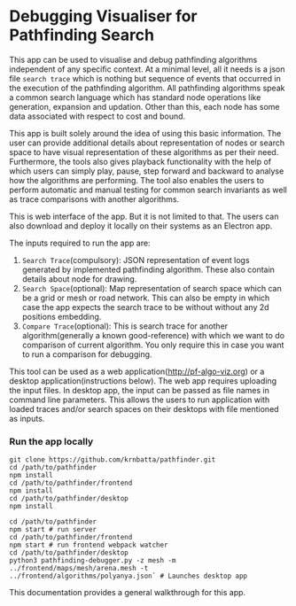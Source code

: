 # Debugging Visualiser for Pathfinding Search

This app can be used to visualise and debug pathfinding algorithms independent of any specific context. At a minimal level, all it needs is a json file `search trace` which is nothing but sequence of events that occurred in the execution of the pathfinding algorithm.
All pathfinding algorithms speak a common search language which has standard node operations like generation, expansion and updation. Other than this, each node has some data associated with respect to cost and bound.


This app is built solely around the idea of using this basic information. The user can provide additional details about representation of nodes or search space to have visual representation of these algorithms as per their need. Furthermore, the tools also gives playback functionality with the help of which users can simply play, pause, step forward and backward to analyse how the algorithms are performing.  The tool also enables the users to perform automatic and manual testing for common search invariants as well as trace comparisons with another algorithms.


This is web interface of the app. But it is not limited to that. The users can also download and deploy it locally on their systems as an Electron app.


The inputs required to run the app are:
1. `Search Trace`(compulsory): JSON representation of event logs generated by implemented pathfinding algorithm. These also contain details about node for drawing.
2. `Search Space`(optional): Map representation of search space which can be a grid or mesh or road network. This can also be empty in which case the app expects the search trace to be without without any 2d positions embedding.
3. `Compare Trace`(optional): This is search trace for another algorithm(generally a known good-reference) with which we want to do comparison of current algorithm. You only require this in case you want to run a comparison for debugging.


This tool can be used as a web application(http://pf-algo-viz.org) or a desktop application(instructions below).
The web app requires uploading the input files. In desktop app, the input can be passed as file names in command line parameters. This allows the users to run application with loaded traces and/or search spaces on their desktops with file mentioned as inputs.

### Run the app locally
```
git clone https://github.com/krnbatta/pathfinder.git
cd /path/to/pathfinder
npm install
cd /path/to/pathfinder/frontend
npm install
cd /path/to/pathfinder/desktop
npm install
```

```
cd /path/to/pathfinder
npm start # run server
cd /path/to/pathfinder/frontend
npm start # run frontend webpack watcher
cd /path/to/pathfinder/desktop
python3 pathfinding-debugger.py -z mesh -m ../frontend/maps/mesh/arena.mesh -t ../frontend/algorithms/polyanya.json` # Launches desktop app
```



This documentation provides a general walkthrough for this app.

